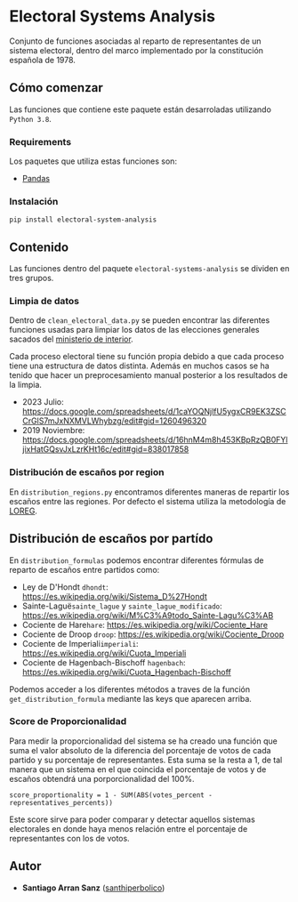 # Electoral Systems Analysis

Conjunto de funciones asociadas al reparto de representantes de un sistema electoral, dentro del marco implementado por la constitución española de 1978.  

## Cómo comenzar
Las funciones que contiene este paquete están desarroladas utilizando `Python 3.8`.

### Requirements
Los paquetes que utiliza estas funciones son: 
- [Pandas](https://pandas.pydata.org/)

### Instalación
```
pip install electoral-system-analysis
```

## Contenido

Las funciones dentro del paquete `electoral-systems-analysis` se dividen en tres grupos.

### Limpia de datos

Dentro de `clean_electoral_data.py` se pueden encontrar las diferentes funciones usadas para limpiar los datos de las elecciones generales sacados del [ministerio de interior](https://infoelectoral.interior.gob.es/opencms/es/elecciones-celebradas/area-de-descargas/).

Cada proceso electoral tiene su función propia debido a que cada proceso tiene una estructura de datos distinta. Además en muchos casos se ha tenido que hacer un preprocesamiento manual posterior a los resultados de la limpia.

- 2023 Julio: https://docs.google.com/spreadsheets/d/1caYOQNjlfU5ygxCR9EK3ZSCCrGlS7mJxNXMVLWhybzg/edit#gid=1260496320
- 2019 Noviembre: https://docs.google.com/spreadsheets/d/16hnM4m8h453KBpRzQB0FYljixHatGQsvJxLzrKHt16c/edit#gid=838017858

### Distribución de escaños por region

En `distribution_regions.py` encontramos diferentes maneras de repartir los escaños entre las regiones. Por defecto el sistema utiliza la metodología de [LOREG](http://www.juntaelectoralcentral.es/cs/jec/ley?idContenido=23758&p=1379062388933&template=Loreg/JEC_Contenido).

## Distribución de escaños por partído

En `distribution_formulas` podemos encontrar diferentes fórmulas de reparto de escaños entre partidos como:
- Ley de D'Hondt `dhondt`: https://es.wikipedia.org/wiki/Sistema_D%27Hondt
- Sainte-Laguë`sainte_lague` y `sainte_lague_modificado`: https://es.wikipedia.org/wiki/M%C3%A9todo_Sainte-Lagu%C3%AB
- Cociente de Hare`hare`: https://es.wikipedia.org/wiki/Cociente_Hare
- Cociente de Droop `droop`: https://es.wikipedia.org/wiki/Cociente_Droop
- Cociente de Imperiali`imperiali`: https://es.wikipedia.org/wiki/Cuota_Imperiali
- Cociente de Hagenbach-Bischoff `hagenbach`: https://es.wikipedia.org/wiki/Cuota_Hagenbach-Bischoff

Podemos acceder a los diferentes métodos a traves de la función `get_distribution_formula` mediante las keys que aparecen arriba.

### Score de Proporcionalidad
Para medir la proporcionalidad del sistema se ha creado una función que suma el valor absoluto de la diferencia del porcentaje de votos de cada partido y su porcentaje de representantes. Esta suma se la resta a 1, de tal manera que un sistema en el que coincida el porcentaje de votos y de escaños obtendrá una porporcionalidad del 100%.
```commandline
score_proportionality = 1 - SUM(ABS(votes_percent - representatives_percents))
```

Este score sirve para poder comparar y detectar aquellos sistemas electorales en donde haya menos relación entre el porcentaje de representantes con los de votos.

## Autor

  - **Santiago Arran Sanz**
    ([santhiperbolico](https://github.com/santhiperbolico/))
